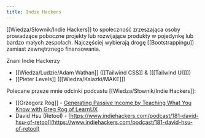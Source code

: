 ```yaml
---
title: Indie Hackers
---
```


[[Wiedza/Słownik/Indie Hackers]] to społeczność zrzeszająca osoby prowadzące poboczne projekty lub rozwijające produkty w pojedynkę lub bardzo małych zespołach. Najczęściej wybierają drogę [[Bootstrappingu]] zamiast zewnętrznego finansowania.

Znani Indie Hackerzy
- [[Wiedza/Ludzie/Adam Wathan]] ([[Tailwind CSS]] & [[[Tailwind UI]]])
- [[Pieter Levels]] ([[Wiedza/Ksiazki/MAKE]])

Polecane przeze mnie odcinki podcastu [[Wiedza/Słownik/Indie Hackers]]: 
- [[Grzegorz Róg]] - [Generating Passive Income by Teaching What You Know with Greg Rog of LearnUX ](https://www.indiehackers.com/podcast/149-greg-rog-of-learnux)
- David Hsu (Retool) - [https://www.indiehackers.com/podcast/181-david-hsu-of-retool](https://www.indiehackers.com/podcast/181-david-hsu-of-retool)


	